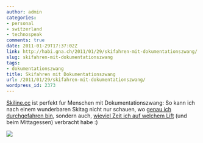 ```yaml
---
author: admin
categories:
- personal
- switzerland
- technospeak
comments: true
date: 2011-01-29T17:37:02Z
link: http://habi.gna.ch/2011/01/29/skifahren-mit-dokumentationszwang/
slug: skifahren-mit-dokumentationszwang
tags:
- dokumentationszwang
title: Skifahren mit Dokumentationszwang
url: /2011/01/29/skifahren-mit-dokumentationszwang/
wordpress_id: 2373
---
```


[Skiline.cc](http://www.skiline.cc) ist perfekt fur Menschen mit Dokumentationszwang: So kann ich nach einem wunderbaren Skitag nicht nur schauen, wo [genau ich durchgefahren bin](http://www.gpsies.com/map.do?fileId=cvsjilsvblimjmbx), sondern auch, [wieviel Zeit ich auf welchem Lift](http://www.skiline.cc/skiing_day/1mj4otpssjg) (und beim Mittagessen) verbracht habe :)


[![](http://habi.gna.ch/wp-content/uploads/2011/01/Screen-shot-2011-01-29-at-18.30.39-300x109.png)](http://habi.gna.ch/wp-content/uploads/2011/01/Screen-shot-2011-01-29-at-18.30.39.png)

